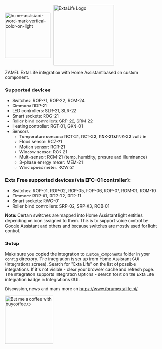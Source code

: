 <div style="display: flex; align-items: center;">
  <img width="150" alt="home-assistant-word-mark-vertical-color-on-light" src="https://github.com/dgtal1/extalife_custom_component/assets/27864579/491d9e84-822f-4947-bf9e-805f16900401">
  <a href="https://www.forumextalife.pl/" style="margin-left: 10px;">
    <img src="https://yt3.ggpht.com/ytc/AKedOLRdji2oMcII8lorhHubp4V0mptIxdYMYJf25crN=s176-c-k-c0x00ffffff-no-rj" alt="ExtaLife Logo" width="200"/>
  </a>
</div>
<p></p>

ZAMEL Exta Life integration with Home Assistant based on custom component.
### Supported devices
* Switches: ROP-21, ROP-22, ROM-24
* Dimmers: RDP-21
* LED controllers: SLR-21, SLR-22
* Smart sockets: ROG-21
* Roller blind controllers: SRP-22, SRM-22
* Heating controller: RGT-01, GKN-01
* Sensors: 
  * Temperature sensors: RCT-21, RCT-22, RNK-21&RNK-22 built-in
  * Flood sensor: RCZ-21
  * Motion sensor: RCR-21
  * Window sensor: RCK-21
  * Multi-sensor: RCM-21 (temp, humidity, presure and illuminance)
  * 3-phase energy meter: MEM-21
  * Wind speed meter: RCW-21

### Exta Free supported devices (via EFC-01 controller):
* Switches: ROP-01, ROP-02, ROP-05, ROP-06, ROP-07, ROM-01, ROM-10
* Dimmers: RDP-01, RDP-02, RDP-11
* Smart sockets: RWG-01
* Roller blind controllers: SRP-02, SRP-03, ROB-01

**Note:** Certain switches are mapped into Home Assistant light entities depending on icon assigned to them. This is to support voice control by Google Assistant and others and because switches are mostly used for light control.
### Setup
Make sure you copied the integration to `custom_components` folder in your `config` directory.
The integration is set up from Home Assistant GUI (Integrations screen). Search for "Exta Life" on the list of possible integrations. If it's not visible - clear your browser cache and refresh page.
The integration supports Integration Options - search for it on the Exta Life integration badge in Integrations GUI.

Discussion, news and many more on https://www.forumextalife.pl/

<a href="https://buycoffee.to/dgtal1" target="_blank"><img src="https://buycoffee.to/btn/buycoffeeto-btn-primary.svg" style="width: 159px" alt="But me a coffee with buycoffee.to"></a>
